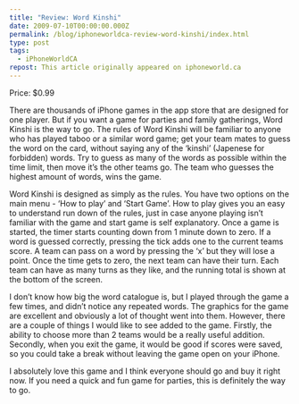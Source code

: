 ```yaml
---
title: "Review: Word Kinshi"
date: 2009-07-10T00:00:00.000Z
permalink: /blog/iphoneworldca-review-word-kinshi/index.html
type: post
tags:
  - iPhoneWorldCA
repost: This article originally appeared on iphoneworld.ca
---
```


Price: $0.99

There are thousands of iPhone games in the app store that are designed for one player. But if you want a game for parties and family gatherings, Word Kinshi is the way to go.
The rules of Word Kinshi will be familiar to anyone who has played taboo or a similar word game; get your team mates to guess the word on the card, without saying any of the ‘kinshi’ (Japenese for forbidden) words. Try to guess as many of the words as possible within the time limit, then move it’s the other teams go. The team who guesses the highest amount of words, wins the game.

Word Kinshi is designed as simply as the rules. You have two options on the main menu - ‘How to play’ and ‘Start Game’. How to play gives you an easy to understand run down of the rules, just in case anyone playing isn’t familiar with the game and start game is self explanatory.
Once a game is started, the timer starts counting down from 1 minute down to zero. If a word is guessed correctly, pressing the tick adds one to the current teams score. A team can pass on a word by pressing the ‘x’ but they will lose a point. Once the time gets to zero, the next team can have their turn. Each team can have as many turns as they like, and the running total is shown at the bottom of the screen.

I don’t know how big the word catalogue is, but I played through the game a few times, and didn’t notice any repeated words. The graphics for the game are excellent and obviously a lot of thought went into them. However, there are a couple of things I would like to see added to the game. Firstly, the ability to choose more than 2 teams would be a really useful addition. Secondly, when you exit the game, it would be good if scores were saved, so you could take a break without leaving the game open on your iPhone.

I absolutely love this game and I think everyone should go and buy it right now. If you need a quick and fun game for parties, this is definitely the way to go.